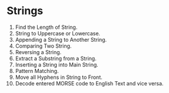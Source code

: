 # Strings

1. Find the Length of String.
2. String to Uppercase or Lowercase.
3. Appending a String to Another String.
4. Comparing Two String.
5. Reversing a String.
6. Extract a Substring from a String.
7. Inserting a String into Main String.
8. Pattern Matching.
9. Move all Hyphens in String to Front.
10. Decode entered MORSE code to English Text and vice versa.

